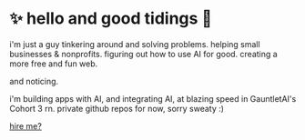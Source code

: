 # ✨ hello and good tidings 🌊

i'm just a guy tinkering around and solving problems. helping small businesses & nonprofits. figuring out how to use AI for good. creating a more free and fun web.

and noticing.

i'm building apps with AI, and integrating AI, at blazing speed in GauntletAI's Cohort 3 rn. private github repos for now, sorry sweaty :)

[hire me?](hire-me.md)
